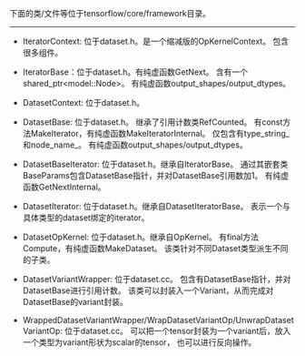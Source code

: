 下面的类/文件等位于tensorflow/core/framework目录。

---

- IteratorContext: 位于dataset.h。是一个缩减版的OpKernelContext。
包含很多组件。

- IteratorBase：位于dataset.h。有纯虚函数GetNext。
含有一个shared\_ptr\<model::Node\>。
有纯虚函数output\_shapes/output\_dtypes。

- DatasetContext: 位于dataset.h。

- DatasetBase: 位于dataset.h。
继承了引用计数类RefCounted。
有const方法MakeIterator，有纯虚函数MakeIteratorInternal。
仅包含有type\_string\_和node\_name\_。
有纯虚函数output\_shapes/output\_dtypes。

- DatasetBaseIterator: 位于dataset.h。继承自IteratorBase。
通过其嵌套类BaseParams包含DatasetBase指针，并对DatasetBase引用数加1。
有纯虚函数GetNextInternal。

- DatasetIterator: 位于dataset.h。继承自DatasetIteratorBase。
表示一个与具体类型的dataset绑定的iterator。

- DatasetOpKernel: 位于dataset.h。继承自OpKernel。
有final方法Compute，有纯虚函数MakeDataset。
该类针对不同Dataset类型派生不同的子类。

- DatasetVariantWrapper: 位于dataset.cc。
包含有DatasetBase指针，并对DatasetBase进行引用计数。
该类可以封装入一个Variant，从而完成对DatasetBase的variant封装。

- WrappedDatasetVariantWrapper/WrapDatasetVariantOp/UnwrapDatasetVariantOp:
位于dataset.cc。
可以把一个tensor封装为一个variant后，放入一个类型为variant形状为scalar的tensor，
也可以进行反向操作。
